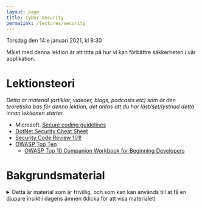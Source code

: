 ```yaml
---
layout: page
title: Cyber security
permalink: /lectures/security
---
```


Torsdag den 14:e januari 2021, kl 8:30

Målet med denna lektion är att titta på hur vi kan förbättre säkkerheten i vår applikation.


# Lektionsteori
*Detta är material (artiklar, videoer, blogs, podcasts etc) som är den teoretiska bas för denna lektion, det antas att du har läst/set/lystnad detta innan lektionen starter.*

* Microsoft: [Secure coding guidelines](https://docs.microsoft.com/en-us/dotnet/standard/security/secure-coding-guidelines)
* [DotNet Security Cheat Sheet](https://cheatsheetseries.owasp.org/cheatsheets/DotNet_Security_Cheat_Sheet.html)
* [Security Code Review 101!](https://trendmicro.github.io/SecureCodingDojo/codereview101/)
* [OWASP Top Ten](https://owasp.org/www-project-top-ten/)
    * [OWASP Top 10 Companion Workbook for Beginning Developers](https://docs.google.com/document/d/1AS4Fm41vp1s2lj8V6mEoSXrQTPAp72p3gC_X1F3ZllY)

# Bakgrundsmaterial

<details markdown="1">
<summary>Detta är material som är frivillig, och som kan kan används till at få en djupare insikt i dagens ämnen (klicka för att visa materialet)</summary>

*Oftast förklara det material bakgrunden till dagens lektionsteori, går mer på djupet med ämne eller har en annan vinkel på det samma material*

* [XXE and .Net](https://www.jardinesoftware.net/2016/05/26/xxe-and-net/)
* [Secure Software Development Fundamentals](https://www.edx.org/professional-certificate/linuxfoundationx-secure-software-development-fundamentals) - certificate program
* [SecureFlag Open Platform](https://openplatform.secureflag.com) - open source training platform
* [2020 CWE Top 25 Most Dangerous Software Weaknesses](http://cwe.mitre.org/top25/archive/2020/2020_cwe_top25.html)
</details>
